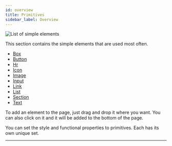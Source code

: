 ```yaml
---
id: overview
title: Primitives
sidebar_label: Overview
---
```


![List of simple elements](/scr/context-menu-element.png)

This section contains the simple elements that are used most often.

-   [Box](/interface/left-panels/adding-panel/primitives/box)
-   [Button](/interface/left-panels/adding-panel/primitives/button)
-   [Hr](/interface/left-panels/adding-panel/primitives/hr)
-   [Icon](/interface/left-panels/adding-panel/primitives/icon)
-   [Image](/interface/left-panels/adding-panel/primitives/image)
-   [Input](/interface/left-panels/adding-panel/primitives/input)
-   [Link](/interface/left-panels/adding-panel/primitives/link)
-   [List](/interface/left-panels/adding-panel/primitives/list)
-   [Section](/interface/left-panels/adding-panel/primitives/section)
-   [Text](/interface/left-panels/adding-panel/primitives/text)

To add an element to the page, just drag and drop it where you want. You can also click on it and it will be added to the bottom of the page.

You can set the style and functional properties to primitives. Each has its own unique set.

---
